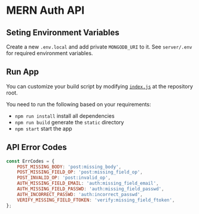 # MERN Auth API

## Seting Environment Variables
Create a new `.env.local` and add private `MONGODB_URI` to it.
See `server/.env` for required environment variables.

## Run App
You can customize your build script by modifying [`index.js`](index.js) at the repository root.

You need to run the following based on your requirements:
- `npm run install` install all dependencies
- `npm run build` generate the `static` directory
- `npm start` start the app

## API Error Codes
```js
const ErrCodes = {
    POST_MISSING_BODY: 'post:missing_body',
    POST_MISSING_FIELD_OP: 'post:missing_field_op',
    POST_INVALID_OP: 'post:invalid_op',
    AUTH_MISSING_FIELD_EMAIL: 'auth:missing_field_email',
    AUTH_MISSING_FIELD_PASSWD: 'auth:missing_field_passwd',
    AUTH_INCORRECT_PASSWD: 'auth:incorrect_passwd',
    VERIFY_MISSING_FIELD_FTOKEN: 'verify:missing_field_ftoken',
};
```
